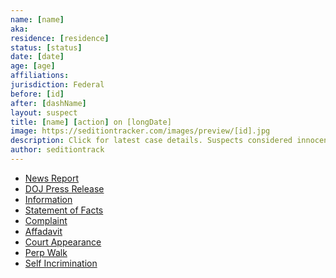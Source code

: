 ```yaml
---
name: [name]
aka:
residence: [residence]
status: [status]
date: [date]
age: [age]
affiliations:
jurisdiction: Federal
before: [id]
after: [dashName]
layout: suspect
title: [name] [action] on [longDate]
image: https://seditiontracker.com/images/preview/[id].jpg
description: Click for latest case details. Suspects considered innocent until proven guilty.
author: seditiontrack
---
```


- [News Report]()
- [DOJ Press Release]()
- [Information]()
- [Statement of Facts]()
- [Complaint]()
- [Affadavit]()
- [Court Appearance]()
- [Perp Walk]()
- [Self Incrimination]()
